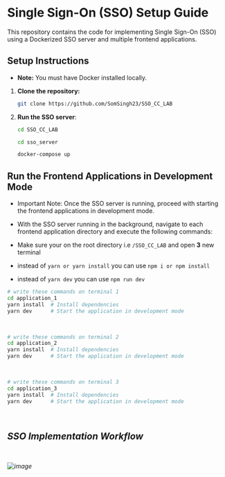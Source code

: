 # Single Sign-On (SSO) Setup Guide

This repository contains the code for implementing Single Sign-On (SSO) using a Dockerized SSO server and multiple frontend applications.

## Setup Instructions


- **Note:** You must have Docker installed locally.




1. **Clone the repository:**
   ```bash
   git clone https://github.com/SomSingh23/SSO_CC_LAB
    ```
2. **Run the SSO server**:
   ```bash
   cd SSO_CC_LAB
   ```
   ```bash
   cd sso_server
   ```
   ```bash
   docker-compose up
   ```

 ## **Run the Frontend Applications in Development Mode**

 - Important Note: Once the SSO server is running, proceed with starting the frontend applications in development mode.

 - With the SSO server running in the background, navigate to each frontend application directory and execute the following commands:

 - Make sure your on the root directory i.e `/SSO_CC_LAB` and open **3** new terminal

 - instead of `yarn or yarn install` you can use `npm i or npm install`

 - instead of `yarn dev`  you can use `npm run dev`


```bash
# write these commands on terminal 1
cd application_1
yarn install  # Install dependencies
yarn dev      # Start the application in development mode
```
<br>

```bash
# write these commands on terminal 2
cd application_2
yarn install  # Install dependencies
yarn dev      # Start the application in development mode
```
<br>

```bash
# write these commands on terminal 3
cd application_3
yarn install  # Install dependencies
yarn dev      # Start the application in development mode
```


<br>




## <i>SSO Implementation Workflow<i>

<br> 

![image](https://github.com/SomSingh23/SSO_CC_LAB/assets/91485305/144365bd-267b-430d-abc7-54e03c1e8903)


